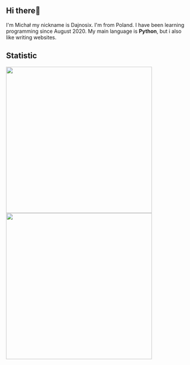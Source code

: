 <h2>Hi there👋</h2>
I'm Michał my nickname is Dajnosix. I'm from Poland. I have been learning programming since August 2020.
My main language is <b>Python</b>, but i also like writing websites.

<h2>Statistic</h2>
<img align="left" width="400px" src="https://github-readme-stats.vercel.app/api/wakatime?username=Dajnosix&show_icons=true" />
<img align="left" width="400px" src="https://github-readme-stats.vercel.app/api?username=Dajnosix&count_private=true&show_icons=true" />
